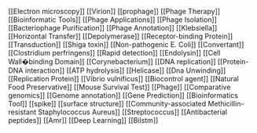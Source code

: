 [[Electron microscopy]]
[[Virion]]
[[prophage]]
[[Phage Therapy]]
[[Bioinformatic Tools]]
[[Phage Applications]]
[[Phage Isolation]]
[[Bacteriophage Purification]]
[[Phage Annotation]]
[[Klebsiella]]
[[Horizontal Transfer]]
[[Depolymerase]]
[[Receptor-binding Protein]]
[[Transduction]]
[[Shiga toxin]]
[[Non-pathogenic E. Coli]]
[[Convertant]]
[[Clostridium perfringens]]
[[Rapid detection]]
[[Endolysin]]
[[Cell Wall�binding Domain]]
[[Corynebacterium]]
[[DNA replication]]
[[Protein-DNA interaction]]
[[ATP hydrolysis]]
[[Helicase]]
[[Dna Unwinding]]
[[Replication Protein]]
[[Vibrio vulnificus]]
[[Biocontrol agent]]
[[Natural Food Preservative]]
[[Mouse Survival Test]]
[[Phage]]
[[Comparative genomics]]
[[Genome annotation]]
[[Gene Prediction]]
[[Bioinformatics Tool]]
[[spike]]
[[surface structure]]
[[Community-associated Methicillin-resistant Staphylococcus Aureus]]
[[Streptococcus]]
[[Antibacterial peptides]]
[[Amr]]
[[Deep Learning]]
[[Bilstm]]
